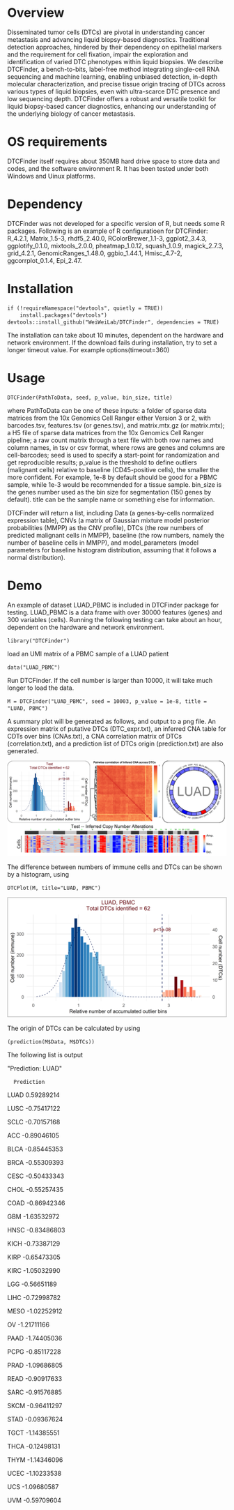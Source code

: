 # Overview 
Disseminated tumor cells (DTCs) are pivotal in understanding cancer metastasis and advancing liquid biopsy-based diagnostics. Traditional detection approaches, hindered by their dependency on epithelial markers and the requirement for cell fixation, impair the exploration and identification of varied DTC phenotypes within liquid biopsies. We describe DTCFinder, a bench-to-bits, label-free method integrating single-cell RNA sequencing and machine learning, enabling unbiased detection, in-depth molecular characterization, and precise tissue origin tracing of DTCs across various types of liquid biopsies, even with ultra-scarce DTC presence and low sequencing depth. DTCFinder offers a robust and versatile toolkit for liquid biopsy-based cancer diagnostics, enhancing our understanding of the underlying biology of cancer metastasis.

# OS requirements
DTCFinder itself requires about 350MB hard drive space to store data and codes, and the software environment R. It has been tested under both Windows and Uinux platforms.

# Dependency
DTCFinder was not developed for a specific version of R, but needs some R packages. Following is an example of R configuratioen for DTCFinder:
R_4.2.1, Matrix_1.5-3, rhdf5_2.40.0, RColorBrewer_1.1-3, ggplot2_3.4.3, ggplotify_0.1.0, mixtools_2.0.0, pheatmap_1.0.12, squash_1.0.9, magick_2.7.3, grid_4.2.1, GenomicRanges_1.48.0, ggbio_1.44.1, Hmisc_4.7-2, ggcorrplot_0.1.4, Epi_2.47.

# Installation

    if (!requireNamespace("devtools", quietly = TRUE))
        install.packages("devtools")
    devtools::install_github("WeiWeiLab/DTCFinder", dependencies = TRUE)

The installation can take about 10 minutes, dependent on the hardware and network environment. If the download fails during installation, try to set a longer timeout value. For example
    options(timeout=360)

#
# Usage
    DTCFinder(PathToData, seed, p_value, bin_size, title)

where PathToData can be one of these inputs: a folder of sparse data matrices from the 10x Genomics Cell Ranger either Version 3 or 2, with barcodes.tsv, features.tsv (or genes.tsv), and matrix.mtx.gz (or matrix.mtx);
a H5 file of sparse data matrices from the 10x Genomics Cell Ranger pipeline;
a raw count matrix through a text file with both row names and column names, in tsv or csv format, where rows are genes and columns are cell-barcodes;
seed is used to specify a start-point for randomization and get reproducible results; 
p_value is the threshold to define outliers (malignant cells) relative to baseline (CD45-positive cells), the smaller the more confident. 
For example, 1e-8 by default should be good for a PBMC sample, while 1e-3 would be recommended for a tissue sample. 
bin_size is the genes number used as the bin size for segmentation (150 genes by default).
title can be the sample name or something else for information.

DTCFinder will return a list, including Data (a genes-by-cells normalized expression table), 
CNVs (a matrix of Gaussian mixture model posterior probabilities (MMPP) as the CNV profile), 
DTCs (the row numbers of predicted malignant cells in MMPP), 
baseline (the row numbers, namely the number of baseline cells in MMPP), 
and model_parameters (model parameters for baseline histogram distribution, assuming that it follows a normal distribution).

#
# Demo
An example of dataset LUAD_PBMC is included in DTCFinder package for testing. LUAD_PBMC is a data frame with over 30000 features (genes) and 300 variables (cells). Running the following testing can take about an hour, dependent on the hardware and network environment.

    library("DTCFinder")

load an UMI matrix of a PBMC sample of a LUAD patient

    data("LUAD_PBMC")

Run DTCFinder. If the cell number is larger than 10000, it will take much longer to load the data.  

    M = DTCFinder("LUAD_PBMC", seed = 10003, p_value = 1e-8, title = "LUAD, PBMC")

A summary plot will be generated as follows, and output to a png file. An expression matrix of putative DTCs (DTC_expr.txt), an inferred CNA table for CDTs over bins (CNAs.txt), a CNA correlation matrix of DTCs (correlation.txt), and a prediction list of DTCs origin (prediction.txt) are also generated.

![alt text](https://github.com/WeiWeiLab/DTCFinder-demo/blob/main/output.png?raw=true)

The difference between numbers of immune cells and DTCs can be shown by a histogram, using

    DTCPlot(M, title="LUAD, PBMC")

![alt text](https://github.com/WeiWeiLab/DTCFinder-demo/blob/main/histogram.png?raw=true)

The origin of DTCs can be calculated by using

    (prediction(M$Data, M$DTCs))

The following list is output

"Prediction: LUAD"

      Prediction

LUAD  0.59289214

LUSC -0.75417122

SCLC -0.70157168

ACC  -0.89046105

BLCA -0.85445353

BRCA -0.55309393

CESC -0.50433343

CHOL -0.55257435

COAD -0.86942346

GBM  -1.63532972

HNSC -0.83486803

KICH -0.73387129

KIRP -0.65473305

KIRC -1.05032990

LGG  -0.56651189

LIHC -0.72998782

MESO -1.02252912

OV   -1.21711166

PAAD -1.74405036

PCPG -0.85117228

PRAD -1.09686805

READ -0.90917633

SARC -0.91576885

SKCM -0.96411297

STAD -0.09367624

TGCT -1.14385551

THCA -0.12498131

THYM -1.14346096

UCEC -1.10233538

UCS  -1.09680587

UVM  -0.59709604
